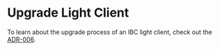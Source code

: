 # Upgrade Light Client

To learn about the upgrade process of an IBC light client, check out the [ADR-006](./../architecture/adr-006-upgrade-client-implementation.md).
